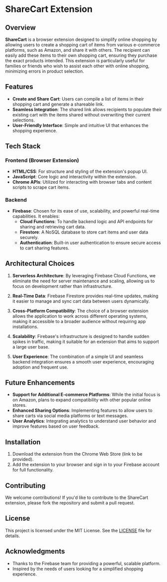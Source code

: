 # ShareCart Extension

## Overview

**ShareCart** is a browser extension designed to simplify online shopping by
allowing users to create a shopping cart of items from various e-commerce
platforms, such as Amazon, and share it with others. The recipient can easily
add these items to their own shopping cart, ensuring they purchase the exact
products intended. This extension is particularly useful for families or friends
who wish to assist each other with online shopping, minimizing errors in product
selection.

## Features

- **Create and Share Cart**: Users can compile a list of items in their shopping
  cart and generate a shareable link.
- **Seamless Integration**: The shared link allows recipients to populate their
  existing cart with the items shared without overwriting their current
  selections.
- **User-Friendly Interface**: Simple and intuitive UI that enhances the
  shopping experience.

## Tech Stack

### Frontend (Browser Extension)

- **HTML/CSS**: For structure and styling of the extension's popup UI.
- **JavaScript**: Core logic and interactivity within the extension.
- **Chrome APIs**: Utilized for interacting with browser tabs and content
  scripts to scrape cart items.

### Backend

- **Firebase**: Chosen for its ease of use, scalability, and powerful real-time
  capabilities. It enables:
  - **Cloud Functions**: To handle backend logic and API endpoints for sharing
    and retrieving cart data.
  - **Firestore**: A NoSQL database to store cart items and user data securely.
  - **Authentication**: Built-in user authentication to ensure secure access to
    cart sharing features.

## Architectural Choices

1. **Serverless Architecture**: By leveraging Firebase Cloud Functions, we
   eliminate the need for server maintenance and scaling, allowing us to focus
   on development rather than infrastructure.

2. **Real-Time Data**: Firebase Firestore provides real-time updates, making it
   easier to manage and sync cart data between users dynamically.

3. **Cross-Platform Compatibility**: The choice of a browser extension allows
   the application to work across different operating systems, making it
   accessible to a broader audience without requiring app installations.

4. **Scalability**: Firebase's infrastructure is designed to handle sudden
   spikes in traffic, making it suitable for an extension that aims to support a
   large user base.

5. **User Experience**: The combination of a simple UI and seamless backend
   integration ensures a smooth user experience, encouraging adoption and
   frequent use.

## Future Enhancements

- **Support for Additional E-commerce Platforms**: While the initial focus is on
  Amazon, plans to expand compatibility with other popular online stores.
- **Enhanced Sharing Options**: Implementing features to allow users to share
  carts via social media platforms or text messages.
- **User Analytics**: Integrating analytics to understand user behavior and
  improve features based on user feedback.

## Installation

1. Download the extension from the Chrome Web Store (link to be provided).
2. Add the extension to your browser and sign in to your Firebase account for
   full functionality.

## Contributing

We welcome contributions! If you'd like to contribute to the ShareCart
extension, please fork the repository and submit a pull request.

## License

This project is licensed under the MIT License. See the [LICENSE](LICENSE) file
for details.

## Acknowledgments

- Thanks to the Firebase team for providing a powerful, scalable platform.
- Inspired by the needs of users looking for a simplified shopping experience.
